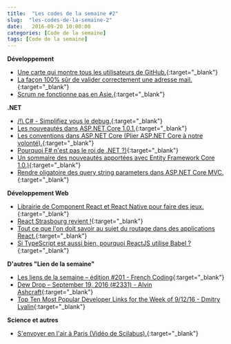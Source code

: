 ```yaml
---
title:  "Les codes de la semaine #2"
slug:  "les-codes-de-la-semaine-2"
date:   2016-09-20 10:00:00
categories: [Code de la semaine]
tags: [Code de la semaine]
---
```


**Développement**

- [Une carte qui montre tous les utilisateurs de GitHub.](https://jamesmilneruk.github.io/github-map/?utm_source=codropscollective){:target="_blank"}
- [La façon 100% sûr de valider correctement une adresse mail.](https://hackernoon.com/the-100-correct-way-to-validate-email-addresses-7c4818f24643#.7i406wf19){:target="_blank"}
- [Scrum ne fonctionne pas en Asie.](https://enterprisepathtoagility.com/scrum-does-not-work-here-in-asia-72d7bccccb4d#.do6ymeyga){:target="_blank"}

**.NET**

- [/!\ C# - Simplifiez vous le debug.](http://www.e-naxos.com/Blog/post/C-Simplifiez-vous-le-debug.aspx){:target="_blank"}
- [Les nouveautés dans ASP.NET Core 1.0.1.](http://andrewlock.net/viewing-whats-changed-in-asp-net-core-1-0-1/){:target="_blank"}
- [Les conventions dans ASP.NET Core (Plier ASP.NET Core à notre volonté).](http://jameschambers.com/2016/09/Bending-ASP-NET-MVC-Core-To-Your-Will/){:target="_blank"}
- [Pourquoi F# n'est pas le roi de .NET ?)](https://medium.com/@chrisdaviesgeek/why-isnt-f-the-king-of-net-2a9a1963e087#.c7owd6kd3){:target="_blank"}
- [Un sommaire des nouveautés apportées avec Entity Framework Core 1.0.)](http://www.talkingdotnet.com/summary-whats-new-entity-framework-core/){:target="_blank"}
- [Rendre oligatoire des query string parameters dans ASP.NET Core MVC.](http://www.strathweb.com/2016/09/required-query-string-parameters-in-asp-net-core-mvc/){:target="_blank"}

**Développement Web**

- [Librairie de Component React et React Native pour faire des jeux.](https://github.com/FormidableLabs/react-game-kit){:target="_blank"}
- [React Strasbourg revient !](http://www.laplagedigitale.eu/2016/09/13/reactjs-strasbourg-revient/){:target="_blank"}
- [Tout ce que l'on doit savoir au sujet du routage dans des applications React.](https://scotch.io/tutorials/routing-react-apps-the-complete-guide){:target="_blank"}
- [Si TypeScript est aussi bien, pourquoi ReactJS utilise Babel ?](https://discuss.reactjs.org/t/if-typescript-is-so-great-how-come-all-notable-reactjs-projects-use-babel/4887){:target="_blank"}

**D'autres "Lien de la semaine"**

- [Les liens de la semaine – édition #201 - French Coding](https://frenchcoding.com/2016/09/19/les-liens-de-la-semaine-edition-201/){:target="_blank"}
- [Dew Drop – September 19, 2016 (#2331) - Alvin Ashcraft](http://www.alvinashcraft.com/2016/09/19/dew-drop-september-19-2016-2331/){:target="_blank"}
- [Top Ten Most Popular Developer Links for the Week of 9/12/16 - Dmitry Lyalin](http://www.lyalin.com/2016/09/19/top-ten-most-popular-developer-links-for-the-week-of-91216/){:target="_blank"}

**Science et autres**

- [S'envoyer en l'air à Paris (Vidéo de Scilabus).](https://www.youtube.com/watch?v=zsOzJ86W0YE){:target="_blank"}
